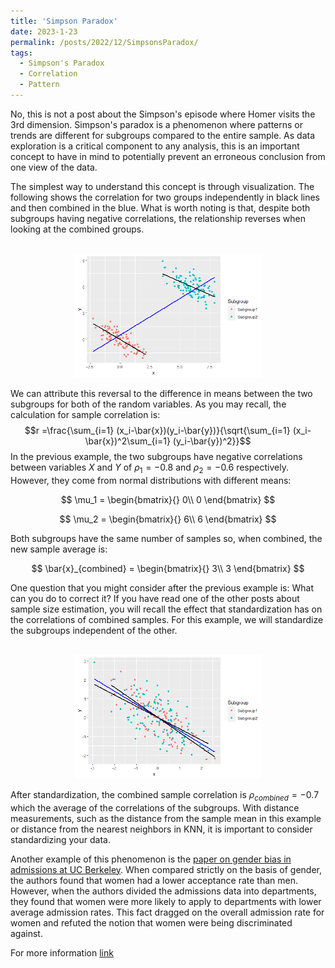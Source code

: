 ```yaml
---
title: 'Simpson Paradox'
date: 2023-1-23
permalink: /posts/2022/12/SimpsonsParadox/
tags:
  - Simpson's Paradox
  - Correlation
  - Pattern
---
```


No, this is not a post about the Simpson's episode where Homer visits the 3rd dimension. Simpson's paradox is a phenomenon where patterns or trends are different for subgroups compared to the entire sample. As data exploration is a critical component to any analysis, this is an important concept to have in mind to potentially prevent an erroneous conclusion from one view of the data.

The simplest way to understand this concept is through visualization. The following shows the correlation for two groups independently in black lines and then combined in the blue. What is worth noting is that, despite both subgroups having negative correlations, the relationship reverses when looking at the combined groups.

<p align="center">
  <br/><img src='/images/Neg_Pos.png' width="300" alt="alt attribute goes here!" title="Simpson's Paradox for Correlations">
</p>

We can attribute this reversal to the difference in means between the two subgroups for both of the random variables. As you may recall, the calculation for sample correlation is:
$$r =\frac{\sum_{i=1} (x_i-\bar{x})(y_i-\bar{y})}{\sqrt{\sum_{i=1} (x_i-\bar{x})^2\sum_{i=1} (y_i-\bar{y})^2}}$$
In the previous example, the two subgroups have negative correlations between variables $X$ and $Y$ of $\rho_1 = -0.8$ and $\rho_2 = -0.6$ respectively. However, they come from normal distributions with different means:

$$
\mu_1 = \begin{bmatrix}{} 
0\\
0
\end{bmatrix}
$$

$$
\mu_2 = \begin{bmatrix}{} 
6\\
6
\end{bmatrix}
$$

Both subgroups have the same number of samples so, when combined, the new sample average is:

$$
\bar{x}_{combined} = \begin{bmatrix}{} 
3\\
3
\end{bmatrix}
$$

One question that you might consider after the previous example is: What can you do to correct it? If you have read one of the other posts about sample size estimation, you will recall the effect that standardization has on the correlations of combined samples. For this example, we will standardize the subgroups independent of the other.

<p align="center">
  <br/><img src='/images/Standardized.png' width="300" alt="alt attribute goes here!" title="Simpson's Paradox for Correlations">
</p>

After standardization, the combined sample correlation is $\rho_{combined} = -0.7$ which the average of the correlations of the subgroups. With distance measurements, such as the distance from the sample mean in this example or distance from the nearest neighbors in KNN, it is important to consider standardizing your data. 

Another example of this phenomenon is the  <a href="https://homepage.stat.uiowa.edu/~mbognar/1030/Bickel-Berkeley.pdf ">paper on gender bias in admissions at UC Berkeley</a>. When compared strictly on the basis of gender, the authors found that women had a lower acceptance rate than men. However, when the authors divided the admissions data into departments, they found that women were more likely to apply to departments with lower average admission rates. This fact dragged on the overall admission rate for women and refuted the notion that women were being discriminated against.

For more information <a href="https://plato.stanford.edu/entries/paradox-simpson/">link</a>
